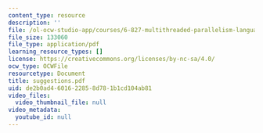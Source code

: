 ```yaml
---
content_type: resource
description: ''
file: /ol-ocw-studio-app/courses/6-827-multithreaded-parallelism-languages-and-compilers-fall-2002/de2b0ad4601622858d781b1cd104ab81_suggestions.pdf
file_size: 133060
file_type: application/pdf
learning_resource_types: []
license: https://creativecommons.org/licenses/by-nc-sa/4.0/
ocw_type: OCWFile
resourcetype: Document
title: suggestions.pdf
uid: de2b0ad4-6016-2285-8d78-1b1cd104ab81
video_files:
  video_thumbnail_file: null
video_metadata:
  youtube_id: null
---
```

